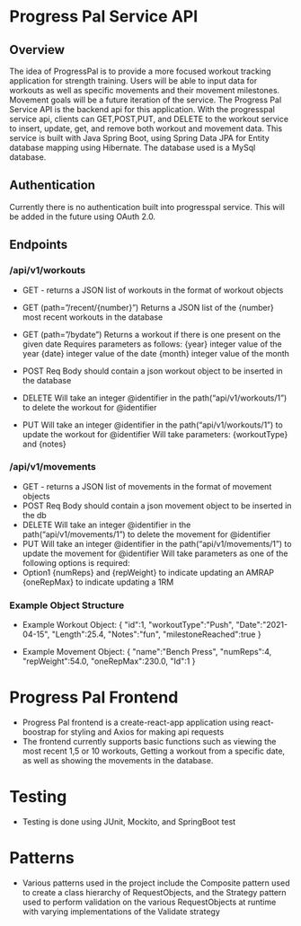 # Progress Pal Service API
## Overview
The idea of ProgressPal is to provide a more focused workout tracking application for strength training. Users will be able to input data for workouts as well as specific movements and their movement milestones. Movement goals will be a future iteration of the service. The Progress Pal Service API is the backend api for this application. With the progresspal service api, clients can GET,POST,PUT, and DELETE to the workout service to insert, update, get, and remove both workout and movement data. This service is built with Java Spring Boot, using Spring Data JPA for Entity database mapping using Hibernate. The database used is a MySql database. 

## Authentication
Currently there is no authentication built into progresspal service. This will be added in the future using OAuth 2.0.

## Endpoints

### /api/v1/workouts
- GET - returns a JSON list of workouts in the format of workout objects
- GET (path=”/recent/{number}”) 
Returns a JSON list of the {number} most recent workouts in the database
- GET (path=”/bydate”) 
Returns a workout if there is one present on the given date
Requires parameters as follows:
{year} integer value of the year
{date} integer value of the date
{month} integer value of the month

- POST 
Req Body should contain a json workout object to be inserted in the database
- DELETE
Will take an integer @identifier in the path(“api/v1/workouts/1”) to delete the workout for @identifier
- PUT
Will take an integer @identifier in the path(“api/v1/workouts/1”) to update the workout for @identifier
Will take parameters: {workoutType} and {notes} 

### /api/v1/movements
- GET - returns a JSON list of movements in the format of movement objects
- POST 
Req Body should contain a json movement object to be inserted in the db
- DELETE
Will take an integer @identifier in the path(“api/v1/movements/1”) to delete the movement for @identifier
- PUT
Will take an integer @identifier in the path(“api/v1/movements/1”) to update the movement for @identifier
Will take parameters as one of the following options is required:
- Option1
{numReps} and {repWeight} to indicate updating an AMRAP 
{oneRepMax} to indicate updating a 1RM

### Example Object Structure
- Example Workout Object:
{
"id":1,
"workoutType":"Push",
"Date":"2021-04-15",
"Length":25.4,
"Notes":"fun",
"milestoneReached":true
}

- Example Movement Object:
{
"name":"Bench Press",
"numReps":4,
"repWeight":54.0,
"oneRepMax":230.0,
"Id":1
}


# Progress Pal Frontend

* Progress Pal frontend is a create-react-app application using react-boostrap for styling and Axios for making api requests
* The frontend currently supports basic functions such as viewing the most recent 1,5 or 10 workouts, Getting a workout from a specific date, as well as showing the movements in the database. 

# Testing 
- Testing is done using JUnit, Mockito, and SpringBoot test

# Patterns
- Various patterns used in the project include the Composite pattern used to create a class hierarchy of RequestObjects, and the Strategy pattern used to perform validation on the various RequestObjects at runtime with varying implementations of the Validate strategy
